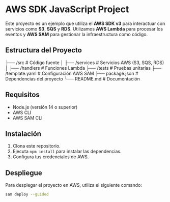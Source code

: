 # AWS SDK JavaScript Project

Este proyecto es un ejemplo que utiliza el **AWS SDK v3** para interactuar con servicios como **S3**, **SQS** y **RDS**. Utilizamos **AWS Lambda** para procesar los eventos y **AWS SAM** para gestionar la infraestructura como código.

## Estructura del Proyecto
├── /src # Código fuente │ ├── /services # Servicios AWS (S3, SQS, RDS) │ ├── /handlers # Funciones Lambda ├── /tests # Pruebas unitarias ├── /template.yaml # Configuración AWS SAM ├── package.json # Dependencias del proyecto └── README.md # Documentación
## Requisitos

- Node.js (versión 14 o superior)
- AWS CLI
- AWS SAM CLI

## Instalación

1. Clona este repositorio.
2. Ejecuta `npm install` para instalar las dependencias.
3. Configura tus credenciales de AWS.

## Despliegue

Para desplegar el proyecto en AWS, utiliza el siguiente comando:

```bash
sam deploy --guided
